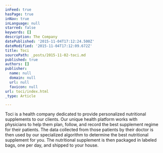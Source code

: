 ```yaml
---
inFeed: true
hasPage: true
inNav: true
inLanguage: null
starred: false
keywords: []
description: The Company
datePublished: '2015-11-04T17:12:24.500Z'
dateModified: '2015-11-04T17:12:09.672Z'
title: Toci
sourcePath: _posts/2015-11-02-toci.md
published: true
authors: []
publisher:
  name: null
  domain: null
  url: null
  favicon: null
url: toci/index.html
_type: Article

---
```

Toci is a health company dedicated to provide personalized nutritional supplements to our clients. Our unique health platform works with physicians to help them plan, follow, and record the best supplement regime for their patients. The data collected from those patients by their doctor is then used by our specialized algorithm to determine the best nutritional supplement for you. The nutritional supplement is then packaged in labeled bags, one per day, and shipped to your house.